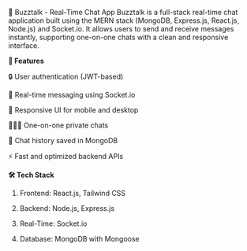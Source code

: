 📩 Buzztalk - Real-Time Chat App
Buzztalk is a full-stack real-time chat application built using the MERN stack (MongoDB, Express.js, React.js, Node.js) and Socket.io. It allows users to send and receive messages instantly, supporting one-on-one chats with a clean and responsive interface.

**🚀 Features**

🔒 User authentication (JWT-based)

💬 Real-time messaging using Socket.io

📱 Responsive UI for mobile and desktop

🧑‍🤝‍🧑 One-on-one private chats

📂 Chat history saved in MongoDB

⚡ Fast and optimized backend APIs

**🛠️ Tech Stack**

1. Frontend: React.js, Tailwind CSS

2. Backend: Node.js, Express.js

3. Real-Time: Socket.io

4. Database: MongoDB with Mongoose
